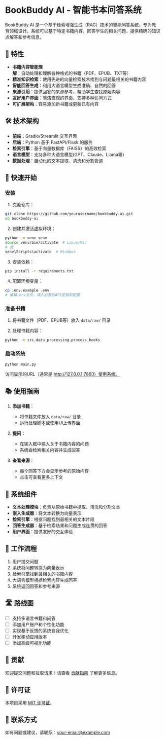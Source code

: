 # BookBuddy AI - 智能书本问答系统

BookBuddy AI 是一个基于检索增强生成（RAG）技术的智能问答系统，专为教育领域设计。系统可以基于特定书籍内容，回答学生的相关问题，提供精确的知识点解答和参考信息。

## 🌟 特性

- **书籍内容智能理解**：自动处理和理解各种格式的书籍（PDF、EPUB、TXT等）
- **精准知识检索**：使用先进的向量检索技术找到与问题最相关的书籍内容
- **智能回答生成**：利用大语言模型生成准确、自然的回答
- **来源引用**：提供回答的来源参考，帮助学生查找原始内容
- **友好用户界面**：简洁直观的界面，支持多种访问方式
- **可扩展架构**：容易添加新书籍或更新已有内容

## 🛠️ 技术架构

- **前端**：Gradio/Streamlit 交互界面
- **后端**：Python 基于 FastAPI/Flask 的服务
- **检索引擎**：基于向量数据库（FAISS）的高效检索
- **语言模型**：支持多种大语言模型(GPT、Claude、Llama等)
- **数据处理**：自动化的文本提取、清洗和分割管道

## 🚀 快速开始

### 安装

1. 克隆仓库：
```bash
git clone https://github.com/yourusername/bookbuddy-ai.git
cd bookbuddy-ai
```

2. 创建并激活虚拟环境：
```bash
python -m venv venv
source venv/bin/activate  # Linux/Mac
# 或
venv\Scripts\activate  # Windows
```

3. 安装依赖：
```bash
pip install -r requirements.txt
```

4. 配置环境变量：
```bash
cp .env.example .env
# 编辑.env文件，填入必要的API密钥和配置
```

### 准备书籍

1. 将书籍文件（PDF、EPUB等）放入 `data/raw/` 目录

2. 处理书籍内容：
```bash
python -m src.data_processing.process_books
```

### 启动系统

```bash
python main.py
```

访问显示的URL（通常是 http://127.0.0.1:7860）使用系统。

## 📚 使用指南

1. **添加书籍**：
   - 将书籍文件放入 `data/raw/` 目录
   - 运行处理脚本或使用UI上传界面

2. **提问**：
   - 在输入框中输入关于书籍内容的问题
   - 系统会检索相关内容并生成回答

3. **查看来源**：
   - 每个回答下方会显示参考的原始内容
   - 点击可查看更多上下文

## 🧩 系统组件

- **文本处理模块**：负责从原始书籍中提取、清洗和分割文本
- **嵌入生成器**：将文本转换为向量表示
- **检索引擎**：根据问题找到最相关的文本片段
- **回答生成器**：基于检索结果和问题生成连贯的回答
- **用户界面**：提供友好的交互体验

## 🔄 工作流程

1. 用户提交问题
2. 系统将问题转换为向量表示
3. 检索引擎找到最相关的书籍内容
4. 大语言模型根据检索内容生成回答
5. 系统返回回答和参考来源

## 🛣️ 路线图

- [ ] 支持多语言书籍和问答
- [ ] 添加用户账户和个性化功能
- [ ] 实现基于反馈的系统自我优化
- [ ] 开发移动应用版本
- [ ] 添加高级可视化功能

## 🤝 贡献

欢迎提交问题和拉取请求！请查看 [贡献指南](docs/CONTRIBUTING.md) 了解更多信息。

## 📄 许可证

本项目采用 [MIT 许可证](LICENSE)。

## 📧 联系方式

如有问题或建议，请联系：your-email@example.com